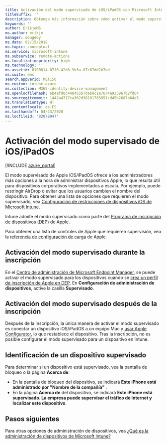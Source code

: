 ```yaml
---
title: Activación del modo supervisado de iOS/iPadOS con Microsoft Intune
titleSuffix: ''
description: Obtenga más información sobre cómo activar el modo supervisado de iOS/iPadOS con Intune.
keywords: ''
author: ErikjeMS
ms.author: erikje
manager: dougeby
ms.date: 02/15/2018
ms.topic: conceptual
ms.service: microsoft-intune
ms.subservice: remote-actions
ms.localizationpriority: high
ms.technology: ''
ms.assetid: 8190814-07f0-42d8-9b3a-87c67dd2b7ed
ms.suite: ems
search.appverid: MET150
ms.custom: intune-azure
ms.collection: M365-identity-device-management
ms.openlocfilehash: 6b4afd0c440455b7dab9c1e7674a935967b2fd64
ms.sourcegitcommit: 1442a4717ca362d38101785851cd45b2687b64e5
ms.translationtype: HT
ms.contentlocale: es-ES
ms.lasthandoff: 04/23/2020
ms.locfileid: "82078947"
---
```

# <a name="turn-on-iosipados-supervised-mode"></a>Activación del modo supervisado de iOS/iPadOS


[!INCLUDE [azure_portal](../includes/azure_portal.md)]

El modo supervisado de Apple iOS/iPadOS ofrece a los administradores más opciones a la hora de administrar dispositivos Apple, lo que resulta útil para dispositivos corporativos implementados a escala. Por ejemplo, puede restringir AirDrop o evitar que los usuarios cambien el nombre del dispositivo. Para obtener una lista de opciones que requieren el modo supervisado, vea [Configuración de restricciones de dispositivos iOS de Microsoft Intune](../configuration/device-restrictions-ios.md).

Intune admite el modo supervisado como parte del [Programa de inscripción de dispositivos (DEP)](../enrollment/device-enrollment-program-enroll-ios.md) de Apple.

Para obtener una lista de controles de Apple que requieren supervisión, vea la [referencia de configuración de carga](http://help.apple.com/configurator/mac/2.4/#/cad5370d089) de Apple.

## <a name="turn-on-supervised-mode-during-enrollment"></a>Activación del modo supervisado durante la inscripción

En el [Centro de administración de Microsoft Endpoint Manager](https://go.microsoft.com/fwlink/?linkid=2109431), se puede activar el modo supervisado para los dispositivos cuando se [crea un perfil de inscripción de Apple en DEP](../enrollment/device-enrollment-program-enroll-ios.md#create-an-apple-enrollment-profile). En **Configuración de administración de dispositivos**, active la casilla **Supervisado**.

## <a name="turn-on-supervised-mode-after-enrollment"></a>Activación del modo supervisado después de la inscripción

Después de la inscripción, la única manera de activar el modo supervisado es conectar un dispositivo iOS/iPadOS a un equipo Mac y [usar Apple Configurator](../enrollment/apple-configurator-enroll-ios.md), lo que restablece el dispositivo. Tras la inscripción, no es posible configurar el modo supervisado para un dispositivo en Intune.

## <a name="identify-a-supervised-device"></a>Identificación de un dispositivo supervisado

Para determinar si un dispositivo está supervisado, vea la pantalla de bloqueo o la página **Acerca de**:
- En la pantalla de bloqueo del dispositivo, se indicará **Este iPhone está administrado por "Nombre de la compañía"** .
- En la página **Acerca de** del dispositivo, se indicará **Este iPhone está supervisado. La empresa puede supervisar el tráfico de Internet y localizar este dispositivo**.

## <a name="next-steps"></a>Pasos siguientes

Para otras opciones de administración de dispositivos, vea [¿Qué es la administración de dispositivos de Microsoft Intune?](device-management.md)
